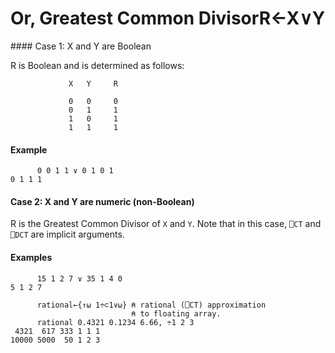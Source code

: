 




<h1 class="heading"><span class="name">Or, Greatest Common Divisor</span><span class="command">R←X∨Y</span></h1>
#### Case 1: X and Y are Boolean


R is Boolean and is determined as follows:
```apl
             X   Y     R
      
             0   0     0
             0   1     1
             1   0     1
             1   1     1
```

#### Example
```apl
      0 0 1 1 ∨ 0 1 0 1
0 1 1 1
```



#### Case 2: X and Y are numeric (non-Boolean)


R is the Greatest Common Divisor of `X` and `Y`. Note that in this case, `⎕CT` and `⎕DCT` are implicit arguments.

#### Examples
```apl
      15 1 2 7 ∨ 35 1 4 0
5 1 2 7
 
      rational←{↑⍵ 1÷⊂1∨⍵} ⍝ rational (⎕CT) approximation
                           ⍝ to floating array.
      rational 0.4321 0.1234 6.66, ÷1 2 3
 4321  617 333 1 1 1
10000 5000  50 1 2 3
```



